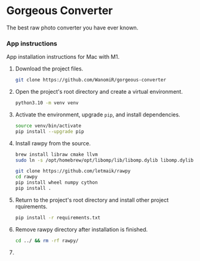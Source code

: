 # Gorgeous Converter
The best raw photo converter you have ever known.


### App instructions
App installation instructions for Mac with M1.
1. Download the project files.
    ```bash
   git clone https://github.com/WanomiR/gorgeous-converter
   ```
2. Open the project's root directory and create a virtual environment.
   ```bash
   python3.10 -m venv venv
   ```
4. Activate the environment, upgrade `pip`, and install dependencies.
   ```bash
   source venv/bin/activate
   pip install --upgrade pip
   ```
6. Install rawpy from the source.
    ```bash
    brew install libraw cmake llvm
    sudo ln -s /opt/homebrew/opt/libomp/lib/libomp.dylib libomp.dylib

    git clone https://github.com/letmaik/rawpy
    cd rawpy
    pip install wheel numpy cython
    pip install .
    ```
7. Return to the project's root directory and install other project rquirements.
    ```bash
    pip install -r requirements.txt
    ```
5. Remove rawpy directory after installation is finished.
    ```bash
   cd ../ && rm -rf rawpy/
   ```
6. 
